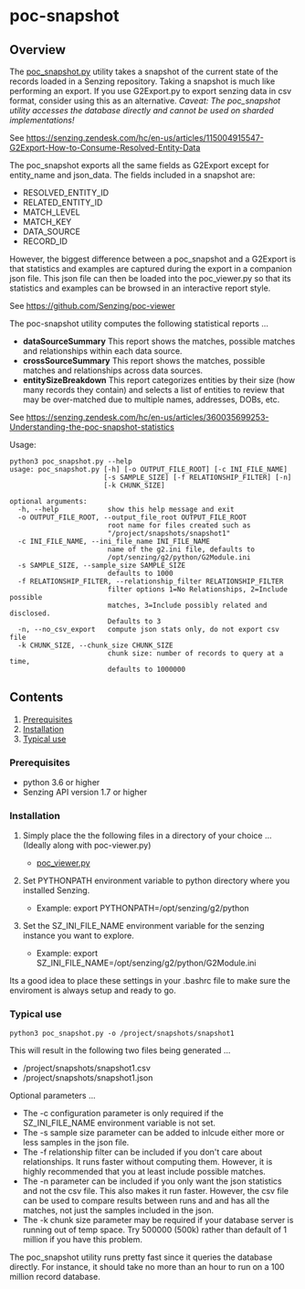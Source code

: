 # poc-snapshot

## Overview

The [poc_snapshot.py](poc_snapshot.py) utility takes a snapshot of the current state of the records loaded in a Senzing repository. Taking a snapshot is much like performing an export.  If you use G2Export.py to export senzing data in csv format, consider using this as an alternative.  *Caveat: The poc_snapshot utility accesses the database directly and cannot be used on sharded implementations!*

See https://senzing.zendesk.com/hc/en-us/articles/115004915547-G2Export-How-to-Consume-Resolved-Entity-Data

The poc_snapshot exports all the same fields as G2Export except for entity_name and json_data.  The fields included in a snapshot are:
- RESOLVED_ENTITY_ID
- RELATED_ENTITY_ID
- MATCH_LEVEL
- MATCH_KEY
- DATA_SOURCE
- RECORD_ID

However, the biggest difference between a poc_snapshot and a G2Export is that statistics and examples are captured during the export in a companion json file.  This json file can then be loaded into the poc_viewer.py so that its statistics and examples can be browsed in an interactive report style.

See https://github.com/Senzing/poc-viewer

The poc-snapshot utility computes the following statistical reports ...
- **dataSourceSummary** This report shows the matches, possible matches and relationships within each data source.
- **crossSourceSummary** This report shows the matches, possible matches and relationships across data sources.
- **entitySizeBreakdown** This report categorizes entities by their size (how many records they contain) and selects a list of entities to review that may be over-matched due to multiple names, addresses, DOBs, etc. 

See https://senzing.zendesk.com/hc/en-us/articles/360035699253-Understanding-the-poc-snapshot-statistics

Usage:

```console
python3 poc_snapshot.py --help
usage: poc_snapshot.py [-h] [-o OUTPUT_FILE_ROOT] [-c INI_FILE_NAME]
                       [-s SAMPLE_SIZE] [-f RELATIONSHIP_FILTER] [-n]
                       [-k CHUNK_SIZE]

optional arguments:
  -h, --help            show this help message and exit
  -o OUTPUT_FILE_ROOT, --output_file_root OUTPUT_FILE_ROOT
                        root name for files created such as
                        "/project/snapshots/snapshot1"
  -c INI_FILE_NAME, --ini_file_name INI_FILE_NAME
                        name of the g2.ini file, defaults to
                        /opt/senzing/g2/python/G2Module.ini
  -s SAMPLE_SIZE, --sample_size SAMPLE_SIZE
                        defaults to 1000
  -f RELATIONSHIP_FILTER, --relationship_filter RELATIONSHIP_FILTER
                        filter options 1=No Relationships, 2=Include possible
                        matches, 3=Include possibly related and disclosed.
                        Defaults to 3
  -n, --no_csv_export   compute json stats only, do not export csv file
  -k CHUNK_SIZE, --chunk_size CHUNK_SIZE
                        chunk size: number of records to query at a time,
                        defaults to 1000000
```

## Contents

1. [Prerequisites](#Prerequisites)
2. [Installation](#Installation)
3. [Typical use](#Typical-use)

### Prerequisites
- python 3.6 or higher
- Senzing API version 1.7 or higher

### Installation

1. Simply place the the following files in a directory of your choice ...  (Ideally along with poc-viewer.py)
    - [poc_viewer.py](poc_snapshot.py) 

2. Set PYTHONPATH environment variable to python directory where you installed Senzing.
    - Example: export PYTHONPATH=/opt/senzing/g2/python

3. Set the SZ_INI_FILE_NAME environment variable for the senzing instance you want to explore.
    - Example: export SZ_INI_FILE_NAME=/opt/senzing/g2/python/G2Module.ini

Its a good idea to place these settings in your .bashrc file to make sure the enviroment is always setup and ready to go.

### Typical use
```console
python3 poc_snapshot.py -o /project/snapshots/snapshot1 
```
This will result in the following two files being generated ...
- /project/snapshots/snapshot1.csv
- /project/snapshots/snapshot1.json

Optional parameters ...
- The -c configuration parameter is only required if the SZ_INI_FILE_NAME environment variable is not set.
- The -s sample size parameter can be added to inlcude either more or less samples in the json file.
- The -f relationship filter can be included if you don't care about relationships.  It runs faster without computing them.   However, it is highly recommended that you at least include possible matches.
- The -n parameter can be included if you only want the json statistics and not the csv file.  This also makes it run faster.  However, the csv file can be used to compare results between runs and and has all the matches, not just the samples included in the json.
- The -k chunk size parameter may be required if your database server is running out of temp space. Try 500000 (500k) rather than default of 1 million if you have this problem.

The poc_snapshot utility runs pretty fast since it queries the database directly. For instance, it should take no more than an hour to run on a 100 million record database.
